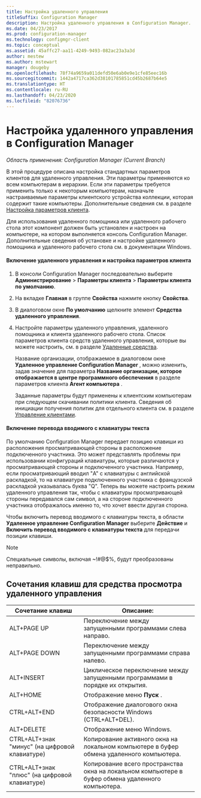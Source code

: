 ```yaml
---
title: Настройка удаленного управления
titleSuffix: Configuration Manager
description: Настройка удаленного управления в Configuration Manager.
ms.date: 04/23/2017
ms.prod: configuration-manager
ms.technology: configmgr-client
ms.topic: conceptual
ms.assetid: 45affc27-aa11-4249-9493-082ac23a3a3d
author: mestew
ms.author: mstewart
manager: dougeby
ms.openlocfilehash: 78f74a9659a011defd50e6ab0e9e1cfe85eec16b
ms.sourcegitcommit: 1442a4717ca362d38101785851cd45b2687b64e5
ms.translationtype: HT
ms.contentlocale: ru-RU
ms.lasthandoff: 04/23/2020
ms.locfileid: "82076736"
---
```

# <a name="configuring-remote-control-in-configuration-manager"></a>Настройка удаленного управления в Configuration Manager

*Область применения: Configuration Manager (Current Branch)*

 В этой процедуре описана настройка стандартных параметров клиентов для удаленного управления. Эти параметры применяются ко всем компьютерам в иерархии. Если эти параметры требуется применить только к некоторым компьютерам, назначьте настраиваемые параметры клиентского устройства коллекции, которая содержит такие компьютеры. Дополнительные сведения см. в разделе [Настройка параметров клиента](../../../../core/clients/deploy/configure-client-settings.md). 

Для использования удаленного помощника или удаленного рабочего стола этот компонент должен быть установлен и настроен на компьютере, на котором выполняется консоль Configuration Manager. Дополнительные сведения об установке и настройке удаленного помощника и удаленного рабочего стола см. в документации Windows.  

#### <a name="to-enable-remote-control-and-configure-client-settings"></a>Включение удаленного управления и настройка параметров клиента  

1. В консоли Configuration Manager последовательно выберите **Администрирование** > **Параметры клиента** > **Параметры клиента по умолчанию**.  

2. На вкладке **Главная** в группе **Свойства** нажмите кнопку **Свойства**.  

3. В диалоговом окне **По умолчанию** щелкните элемент **Средства удаленного управления**.  

4. Настройте параметры удаленного управления, удаленного помощника и клиента удаленного рабочего стола. Список параметров клиента средств удаленного управления, которые вы можете настроить, см. в разделе [Удаленные средства](../../../../core/clients/deploy/about-client-settings.md#remote-tools).  

   Название организации, отображаемое в диалоговом окне **Удаленное управление Configuration Manager** , можно изменить, задав значение для параметра **Название организации, которое отображается в центре программного обеспечения** в разделе параметров клиента **Агент компьютера** .  

   Заданные параметры будут применены к клиентским компьютерам при следующем скачивании политики клиента. Сведения об инициации получения политик для отдельного клиента см. в разделе [Управление клиентами](../../../../core/clients/manage/manage-clients.md).  

#### <a name="enable-keyboard-translation"></a>Включение перевода вводимого с клавиатуры текста

По умолчанию Configuration Manager передает позицию клавиши из расположения просматривающей стороны в расположение подключенного участника. Это может представлять проблемы при использовании конфигураций клавиатуры, которые различаются у просматривающей стороны и подключенного участника. Например, если просматривающий вводил "A" с клавиатуры с английской раскладкой, то на клавиатуре подключенного участника с французской раскладкой указывалась буква "Q". Теперь вы можете настроить режим удаленного управления так, чтобы с клавиатуры просматривающей стороны передавался сам символ, а на стороне подключенного участника отображалось именно то, что хочет ввести другая сторона.

Чтобы включить перевод вводимого с клавиатуры текста, в области **Удаленное управление Configuration Manager** выберите **Действие** и **Включить перевод вводимого с клавиатуры текста** для передачи позиции клавиши.

> [!NOTE]
>
> Специальные символы, включая ~!#@$%, будут преобразованы неправильно.


## <a name="keyboard-shortcuts-for-the-remote-control-viewer"></a>Сочетания клавиш для средства просмотра удаленного управления

|Сочетание клавиш|Описание:|  
|-----------------------|-----------------|  
|ALT+PAGE UP|Переключение между запущенными программами слева направо.|  
|ALT+PAGE DOWN|Переключение между запущенными программами справа налево.|  
|ALT+INSERT|Циклическое переключение между запущенными программами в порядке их открытия.|  
|ALT+HOME|Отображение меню **Пуск** .|  
|CTRL+ALT+END|Отображение диалогового окна безопасности Windows (CTRL+ALT+DEL).|  
|ALT+DELETE|Отображение меню Windows.|  
|CTRL+ALT+знак "минус" (на цифровой клавиатуре)|Копирование активного окна на локальном компьютере в буфер обмена удаленного компьютера.|  
|CTRL+ALT+знак "плюс" (на цифровой клавиатуре)|Копирование всего пространства окна на локальном компьютере в буфер обмена удаленного компьютера.|  
